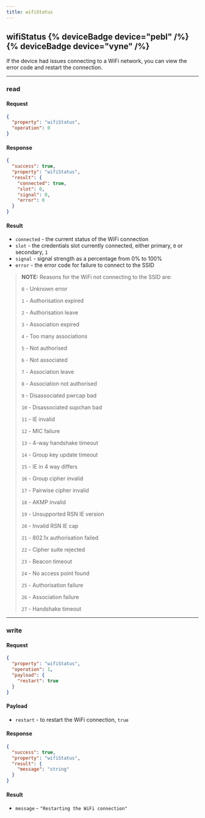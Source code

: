 ```yaml
---
title: wifiStatus
---
```


## wifiStatus {% deviceBadge device="pebl" /%}   {% deviceBadge device="vyne" /%} 
If the device had issues connecting to a WiFi network, you can view the error code and restart the connection.

------------------------------------------------------------------------------------------------------------------

### read

#### Request
```json
{
  "property": "wifiStatus",
  "operation": 0
}
```

#### Response
```json
{
  "success": true,
  "property": "wifiStatus",
  "result": {
    "connected": true,
    "slot": 0,
    "signal": 0,
    "error": 0
  }
}
```

#### Result
- `connected` - the current status of the WiFi connection
- `slot` - the credentials slot currently connected, either primary, `0` or secondary, `1`
- `signal` - signal strength as a percentage from 0% to 100%
- `error` - the error code for failure to connect to the SSID

> **NOTE:** Reasons for the WiFi not connecting to the SSID are:
>
> 
>
> `0` - Unknown error
>
> `1` - Authorisation expired
>
> `2` - Authorisation leave
>
> `3` - Association expired
>
> `4` - Too many associations
>
> `5` - Not authorised
>
> `6` - Not associated
>
> `7` - Association leave
>
> `8` - Association not authorised
>
> `9` - Disassociated pwrcap bad
>
> `10` - Disassociated supchan bad
>
> `11` - IE invalid
>
> `12` - MIC failure
>
> `13` - 4-way handshake timeout
>
> `14` - Group key update timeout
>
> `15` - IE in 4 way differs
>
> `16` - Group cipher invalid
>
> `17` - Pairwise cipher invalid
>
> `18` - AKMP invalid
>
> `19` - Unsupported RSN IE version
>
> `20` - Invalid RSN IE cap
>
> `21` - 802.1x authorisation failed
>
> `22` - Cipher suite rejected
>
> `23` - Beacon timeout
>
> `24` - No access point found
>
> `25` - Authorisation failure
>
> `26` - Association failure
>
> `27` - Handshake timeout

------------------------------------------------------------------------------------------------------------------

### write

#### Request
```json
{
  "property": "wifiStatus",
  "operation": 1,
  "payload": {
    "restart": true
  }
}
```

#### Payload
- `restart` - to restart the WiFi connection, `true`

#### Response
```json
{
  "success": true,
  "property": "wifiStatus",
  "result": {
    "message": "string"
  }
}
```

#### Result
- `message` - `"Restarting the WiFi connection"`
